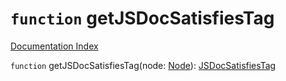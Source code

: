 # `function` getJSDocSatisfiesTag

[Documentation Index](../README.md)

`function` getJSDocSatisfiesTag(node: [Node](../private.interface.Node/README.md)): [JSDocSatisfiesTag](../private.interface.JSDocSatisfiesTag/README.md)
